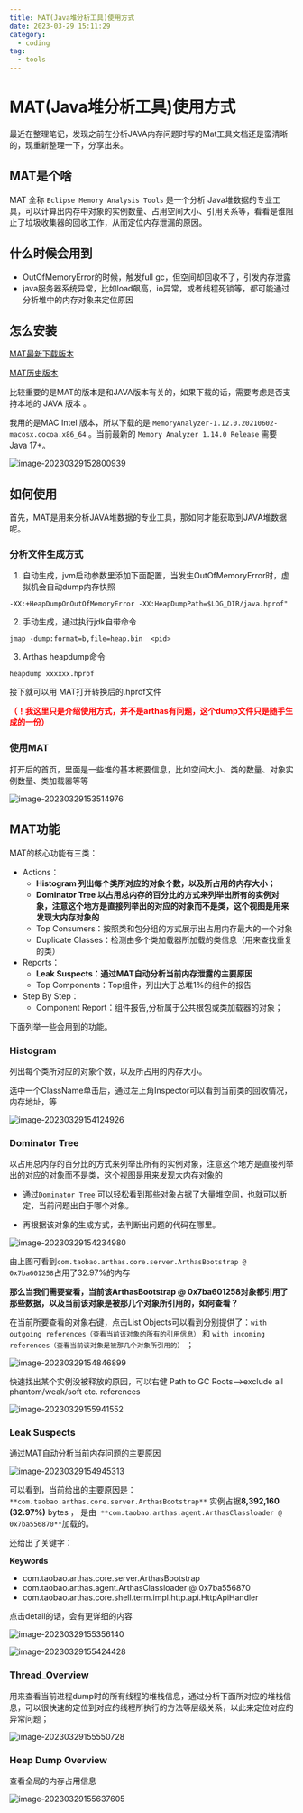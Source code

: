 ```yaml
---
title: MAT(Java堆分析工具)使用方式
date: 2023-03-29 15:11:29
category:
  - coding
tag:
  - tools
---
```


# MAT(Java堆分析工具)使用方式

最近在整理笔记，发现之前在分析JAVA内存问题时写的Mat工具文档还是蛮清晰的，现重新整理一下，分享出来。

## MAT是个啥

MAT 全称 `Eclipse Memory Analysis Tools` 是一个分析 Java堆数据的专业工具，可以计算出内存中对象的实例数量、占用空间大小、引用关系等，看看是谁阻止了垃圾收集器的回收工作，从而定位内存泄漏的原因。

## 什么时候会用到

* OutOfMemoryError的时候，触发full gc，但空间却回收不了，引发内存泄露
* java服务器系统异常，比如load飙高，io异常，或者线程死锁等，都可能通过分析堆中的内存对象来定位原因

## 怎么安装

[MAT最新下载版本](https://www.eclipse.org/mat/downloads.php)

[MAT历史版本](https://www.eclipse.org/mat/previousReleases.php)

比较重要的是MAT的版本是和JAVA版本有关的，如果下载的话，需要考虑是否支持本地的 JAVA 版本 。

我用的是MAC  Intel 版本，所以下载的是 `MemoryAnalyzer-1.12.0.20210602-macosx.cocoa.x86_64` 。当前最新的 `Memory Analyzer 1.14.0 Release` 需要Java 17+。

![image-20230329152800939](https://bard-note.oss-cn-hangzhou.aliyuncs.com/img/image-20230329152800939.png)

## 如何使用 

首先，MAT是用来分析JAVA堆数据的专业工具，那如何才能获取到JAVA堆数据呢。

### 分析文件生成方式

1. 自动生成，jvm启动参数里添加下面配置，当发生OutOfMemoryError时，虚拟机会自动dump内存快照

```
-XX:+HeapDumpOnOutOfMemoryError -XX:HeapDumpPath=$LOG_DIR/java.hprof"
```

2. 手动生成，通过执行jdk自带命令

```
jmap -dump:format=b,file=heap.bin  <pid>
```

3. Arthas heapdump命令

```
heapdump xxxxxx.hprof
```

接下就可以用 MAT打开转换后的.hprof文件

**<span style='color:red'>（！我这里只是介绍使用方式，并不是arthas有问题，这个dump文件只是随手生成的一份）</span>**

### 使用MAT

打开后的首页，里面是一些堆的基本概要信息，比如空间大小、类的数量、对象实例数量、类加载器等等

![image-20230329153514976](https://bard-note.oss-cn-hangzhou.aliyuncs.com/img/image-20230329153514976.png)

## MAT功能

MAT的核心功能有三类：

- Actions：
  - **Histogram 列出每个类所对应的对象个数，以及所占用的内存大小；**
  - **Dominator Tree 以占用总内存的百分比的方式来列举出所有的实例对象，注意这个地方是直接列举出的对应的对象而不是类，这个视图是用来发现大内存对象的**
  - Top Consumers：按照类和包分组的方式展示出占用内存最大的一个对象
  - Duplicate Classes：检测由多个类加载器所加载的类信息（用来查找重复的类）
- Reports：
  - **Leak Suspects：通过MAT自动分析当前内存泄露的主要原因**
  - Top Components：Top组件，列出大于总堆1%的组件的报告
- Step By Step：
  - Component Report：组件报告,分析属于公共根包或类加载器的对象；

下面列举一些会用到的功能。

### Histogram

列出每个类所对应的对象个数，以及所占用的内存大小。

选中一个ClassName单击后，通过左上角Inspector可以看到当前类的回收情况，内存地址，等

![image-20230329154124926](https://bard-note.oss-cn-hangzhou.aliyuncs.com/img/image-20230329154124926.png)

### Dominator Tree

以占用总内存的百分比的方式来列举出所有的实例对象，注意这个地方是直接列举出的对应的对象而不是类，这个视图是用来发现大内存对象的

* 通过`Dominator Tree` 可以轻松看到那些对象占据了大量堆空间，也就可以断定，当前问题出自于哪个对象。

* 再根据该对象的生成方式，去判断出问题的代码在哪里。

![image-20230329154234980](https://bard-note.oss-cn-hangzhou.aliyuncs.com/img/image-20230329154234980.png)

由上图可看到`com.taobao.arthas.core.server.ArthasBootstrap @ 0x7ba601258`占用了32.97%的内存

**那么当我们需要查看，当前该ArthasBootstrap @ 0x7ba601258对象都引用了那些数据，以及当前该对象是被那几个对象所引用的，如何查看？**

在当前所要查看的对象右键，点击List Objects可以看到分别提供了：`with outgoing references（查看当前该对象的所有的引用信息）` 和 `with incoming references（查看当前该对象是被那几个对象所引用的）` ；

![image-20230329154846899](https://bard-note.oss-cn-hangzhou.aliyuncs.com/img/image-20230329154846899.png)

快速找出某个实例没被释放的原因，可以右健 Path to GC Roots–>exclude all phantom/weak/soft etc. references

![image-20230329155941552](https://bard-note.oss-cn-hangzhou.aliyuncs.com/img/image-20230329155941552.png)

### Leak Suspects

通过MAT自动分析当前内存问题的主要原因

![image-20230329154945313](https://bard-note.oss-cn-hangzhou.aliyuncs.com/img/image-20230329154945313.png)

可以看到，当前给出的主要原因是：` **com.taobao.arthas.core.server.ArthasBootstrap** ` 实例占据**8,392,160 (32.97%)** bytes ， 是由` **com.taobao.arthas.agent.ArthasClassloader @ 0x7ba556870**`加载的。

还给出了关键字：

**Keywords**

- com.taobao.arthas.core.server.ArthasBootstrap
- com.taobao.arthas.agent.ArthasClassloader @ 0x7ba556870
- com.taobao.arthas.core.shell.term.impl.http.api.HttpApiHandler

点击detail的话，会有更详细的内容

![image-20230329155356140](https://bard-note.oss-cn-hangzhou.aliyuncs.com/img/image-20230329155356140.png)

![image-20230329155424428](https://bard-note.oss-cn-hangzhou.aliyuncs.com/img/image-20230329155424428.png)

### Thread_Overview

用来查看当前进程dump时的所有线程的堆栈信息，通过分析下面所对应的堆栈信息，可以很快速的定位到对应的线程所执行的方法等层级关系，以此来定位对应的异常问题；

![image-20230329155550728](https://bard-note.oss-cn-hangzhou.aliyuncs.com/img/image-20230329155550728.png)

### Heap Dump Overview

查看全局的内存占用信息

![image-20230329155637605](https://bard-note.oss-cn-hangzhou.aliyuncs.com/img/image-20230329155637605.png)

